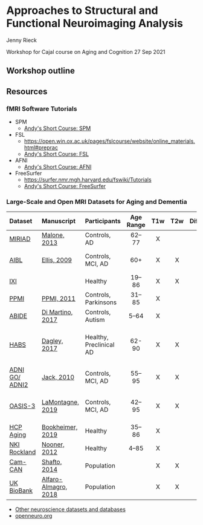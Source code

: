 # Approaches to Structural and Functional Neuroimaging Analysis

Jenny Rieck

Workshop for Cajal course on Aging and Cognition 27 Sep 2021

## Workshop outline

## Resources

### fMRI Software Tutorials
* SPM
	* [Andy's Short Course: SPM](https://andysbrainbook.readthedocs.io/en/latest/SPM/SPM_Overview.html#)
* FSL
	* https://open.win.ox.ac.uk/pages/fslcourse/website/online_materials.html#preprac
	* [Andy's Short Course: FSL](https://andysbrainbook.readthedocs.io/en/latest/fMRI_Short_Course/fMRI_Intro.html)
* AFNI
	* [Andy's Short Course: AFNI](https://andysbrainbook.readthedocs.io/en/latest/AFNI/AFNI_Overview.html)
* FreeSurfer
	* https://surfer.nmr.mgh.harvard.edu/fswiki/Tutorials
	* [Andy's Short Course: FreeSurfer](https://andysbrainbook.readthedocs.io/en/latest/FreeSurfer/FreeSurfer_Introduction.html)

### Large-Scale and Open MRI Datasets for Aging and Dementia
| Dataset      | Manuscript | Participants | Age Range | T1w | T2w | Diffusion | Rest fMRI | Task fMRI | Other Scans | Longitudinal |
| :---        | :---   |:--- |  :----: | :----:| :----:| :----: | :----:| :----:| :----:| :----:|
|[MIRIAD](https://www.ucl.ac.uk/drc/research/research-methods/minimal-interval-resonance-imaging-alzheimers-disease-miriad)	|[Malone, 2013](http://dx.doi.org/10.1016/j.neuroimage.2012.12.044)	|Controls, AD	|62–77	|X	|	|	|	|	|	|X	|
|[AIBL](https://aibl.csiro.au/research/neuroimaging/)	|[Ellis, 2009](https://doi.org/10.1017/S1041610209009405)	|Controls, MCI, AD	|60+	|X	|X	|X	|	|	|Aβ-PET; FDG-PET	|	|
|[IXI](https://brain-development.org/ixi-dataset/)	|	|Healthy	|19–86	|X	|X	|X	|	|	|	|X	|
|[PPMI](https://www.ppmi-info.org/about-ppmi/)	|[PPMI, 2011](http://www.ncbi.nlm.nih.gov/pubmed/21930184)	|Controls, Parkinsons	|31–85	|X	|	|X	|X	|	|DaTscan 	|	|
|[ABIDE](http://fcon_1000.projects.nitrc.org/indi/abide/)	|[Di Martino, 2017](http://www.ncbi.nlm.nih.gov/pubmed/28291247)	|Controls, Autism	|5–64	|X	|	|X	|X	|	|	|X	|
|[HABS](https://habs.mgh.harvard.edu/researchers/data-details/)	|[Dagley, 2017](https://www.ncbi.nlm.nih.gov/pmc/articles/PMC4592689/)	|Healthy, Preclinical AD	|62-90	|X	|X	|X	|X	|	|Aβ-PET; Tau-PET; FDG-PET	|X	|
|[ADNI GO/ ADNI2](http://adni.loni.usc.edu/)	|[Jack, 2010](https://doi.org/10.1016/j.jalz.2010.03.004)	|Controls, MCI, AD	|55–95	|X	|X	|X	|X	|	|ASL	|X	|
|[OASIS-3](https://www.oasis-brains.org/#data)	|[LaMontagne, 2019](https://doi.org/10.1101/2019.12.13.19014902)	|Controls, MCI, AD	|42–95	|X	|X	|X	|X	|	|ASL; Aβ-PET; FDG-PET	|X	|
|[HCP Aging](https://www.humanconnectome.org/study/hcp-lifespan-aging)	|[Bookheimer, 2019](https://doi.org/10.1016/j.neuroimage.2017.10.034)	|Healthy	|35–86	|X	|	|X	|X	|X	|PCASL	|	|
|[NKI Rockland](http://fcon_1000.projects.nitrc.org/indi/enhanced/neurodata.html)	|[Nooner, 2012](http://www.ncbi.nlm.nih.gov/pubmed/23087608)	|Healthy	|4–85	|X	|	|X	|X	|X	|Breath Hold	|	|
|[Cam-CAN](https://camcan-archive.mrc-cbu.cam.ac.uk/dataaccess/)	|[Shafto, 2014](http://www.ncbi.nlm.nih.gov/pmc/articles/PMC4219118/)	|Population |	|X	|X	|X	|X	|X	|	|	|
|[UK BioBank](https://www.ukbiobank.ac.uk/enable-your-research/about-our-data/imaging-data)	|[Alfaro-Almagro, 2018](https://doi.org/10.1016/j.neuroimage.2017.10.034)	|Population 	|	|X	|X	|X	|X	|X	|	|	|

* [Other neuroscience datasets and databases](https://en.wikipedia.org/wiki/List_of_neuroscience_databases)
* [openneuro.org](https://openneuro.org/)
